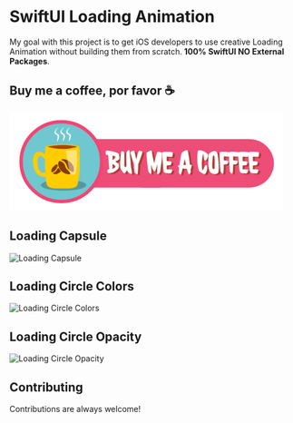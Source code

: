 # SwiftUI Loading Animation

My goal with this project is to get iOS developers to use creative Loading Animation without building them from scratch.<strong> 100% SwiftUI NO External Packages</strong>.


## Buy me a coffee, por favor ☕

<a href="https://www.buymeacoffee.com/adamkif" target="_blank" rel="noopener noreferrer"><img src="https://github.com/adam-kif/SwiftUI-Loading-Animation/blob/main/SwiftUI-Loading-Animation/Screenshot/BuyMeACoffee.png" alt="Buy Me A Coffee" /></a>


## Loading Capsule

![Loading Capsule](https://github.com/adamkif/SwiftUI-Loading-Animation/blob/main/SwiftUI-Loading-Animation/Screenshot/LoadingCapsule.gif)


## Loading Circle Colors

![Loading Circle Colors](https://github.com/adamkif/SwiftUI-Loading-Animation/blob/main/SwiftUI-Loading-Animation/Screenshot/LoadingCircleColors.gif)


## Loading Circle Opacity

![Loading Circle Opacity](https://github.com/adamkif/SwiftUI-Loading-Animation/blob/main/SwiftUI-Loading-Animation/Screenshot/LoadingCircleOpacity.gif)


## Contributing

Contributions are always welcome!

